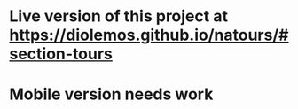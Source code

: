 # Live version of this project at https://diolemos.github.io/natours/#section-tours
# Mobile version needs work

